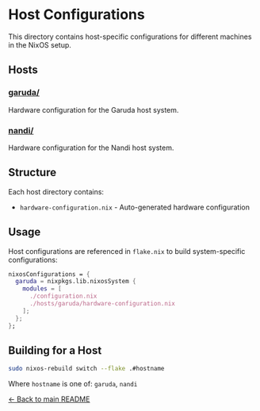 # Host Configurations

This directory contains host-specific configurations for different machines in the NixOS setup.

## Hosts

### [garuda/](garuda/)
Hardware configuration for the Garuda host system.

### [nandi/](nandi/)  
Hardware configuration for the Nandi host system.

## Structure

Each host directory contains:
- `hardware-configuration.nix` - Auto-generated hardware configuration

## Usage

Host configurations are referenced in `flake.nix` to build system-specific configurations:

```nix
nixosConfigurations = {
  garuda = nixpkgs.lib.nixosSystem {
    modules = [
      ./configuration.nix
      ./hosts/garuda/hardware-configuration.nix
    ];
  };
};
```

## Building for a Host

```bash
sudo nixos-rebuild switch --flake .#hostname
```

Where `hostname` is one of: `garuda`, `nandi`

[← Back to main README](../README.md)